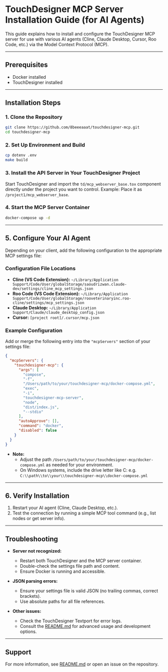 # TouchDesigner MCP Server Installation Guide (for AI Agents)

This guide explains how to install and configure the TouchDesigner MCP server for use with various AI agents (Cline, Claude Desktop, Cursor, Roo Code, etc.) via the Model Context Protocol (MCP).

---

## Prerequisites

- Docker installed
- TouchDesigner installed

---

## Installation Steps

### 1. Clone the Repository

```bash
git clone https://github.com/8beeeaaat/touchdesigner-mcp.git
cd touchdesigner-mcp
```

### 2. Set Up Environment and Build

```bash
cp dotenv .env
make build
```

### 3. Install the API Server in Your TouchDesigner Project

Start TouchDesigner and import the `td/mcp_webserver_base.tox` component directly under the project you want to control.
Example: Place it as `/project1/mcp_webserver_base`.

### 4. Start the MCP Server Container

```bash
docker-compose up -d
```

---

## 5. Configure Your AI Agent

Depending on your client, add the following configuration to the appropriate MCP settings file:

### Configuration File Locations

- **Cline (VS Code Extension):**
  `~/Library/Application Support/Code/User/globalStorage/saoudrizwan.claude-dev/settings/cline_mcp_settings.json`
- **Roo Code (VS Code Extension):**
  `~/Library/Application Support/Code/User/globalStorage/rooveterinaryinc.roo-cline/settings/mcp_settings.json`
- **Claude Desktop:**
  `~/Library/Application Support/Claude/claude_desktop_config.json`
- **Cursor:**
  `[project root]/.cursor/mcp.json`

### Example Configuration

Add or merge the following entry into the `"mcpServers"` section of your settings file:

```json
{
  "mcpServers": {
    "touchdesigner-mcp": {
      "args": [
        "compose",
        "-f",
        "/Users/path/to/your/touchdesigner-mcp/docker-compose.yml",
        "exec",
        "-i",
        "touchdesigner-mcp-server",
        "node",
        "dist/index.js",
        "--stdio"
      ],
      "autoApprove": [],
      "command": "docker",
      "disabled": false
    }
  }
}
```

- **Note:**
  - Adjust the path `/Users/path/to/your/touchdesigner-mcp/docker-compose.yml` as needed for your environment.
  - On Windows systems, include the drive letter like C: e.g. `C:\\path\\to\\your\\touchdesigner-mcp\\docker-compose.yml`

---

## 6. Verify Installation

1. Restart your AI agent (Cline, Claude Desktop, etc.).
2. Test the connection by running a simple MCP tool command (e.g., list nodes or get server info).

---

## Troubleshooting

- **Server not recognized:**
  - Restart both TouchDesigner and the MCP server container.
  - Double-check the settings file path and content.
  - Ensure Docker is running and accessible.

- **JSON parsing errors:**
  - Ensure your settings file is valid JSON (no trailing commas, correct brackets).
  - Use absolute paths for all file references.

- **Other issues:**
  - Check the TouchDesigner Textport for error logs.
  - Consult the [README.md](./README.md) for advanced usage and development options.

---


## Support

For more information, see [README.md](./README.md) or open an issue on the repository.
